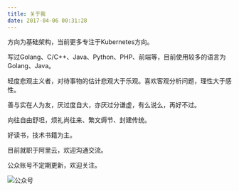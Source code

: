 ```yaml
---
title: 关于我
date: 2017-04-06 00:31:28
---
```


方向为基础架构，当前更多专注于Kubernetes方向。

写过Golang、C/C++、Java、Python、PHP、前端等，目前使用较多的语言为Golang、Java。

轻度悲观主义者，对待事物的估计悲观大于乐观。喜欢客观分析问题，理性大于感性。

善与实在人为友，厌过度自大，亦厌过分谦虚，有么说么，再好不过。

向往自由舒坦，烦礼尚往来、繁文缛节、封建传统。

好读书，技术书籍为主。

目前就职于阿里云，欢迎沟通交流。

公众账号不定期更新，欢迎关注。

![公众号](/images/qrcode_for_gh_a3ecf2d098bc_430.jpg)
